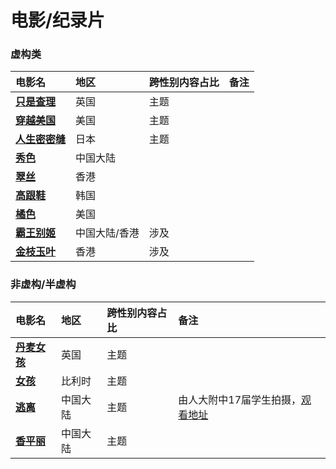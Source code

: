 # 电影/纪录片

### 虚构类

| 电影名 | 地区 | 跨性别内容占比 | 备注 |
| :--- | :--- | :--- | :--- |
| [**只是查理**](https://movie.douban.com/subject/26782432/) | 英国 | 主题 |  |
| [**穿越美国**](https://movie.douban.com/subject/1440742/) | 美国 | 主题 |  |
| [**人生密密缝**](https://movie.douban.com/subject/26754513/) | 日本 | 主题 |  |
| [**秀色**](https://movie.douban.com/subject/1958701/) | 中国大陆 |  |  |
| [**翠丝**](https://movie.douban.com/subject/27601006/) | 香港 |  |  |
| [**高跟鞋**](https://movie.douban.com/subject/21937449/) | 韩国 |  |  |
| [**橘色**](https://movie.douban.com/subject/26275494/) | 美国 |  |  |
| [**霸王别姬**](https://movie.douban.com/subject/1291546/) | 中国大陆/香港 | 涉及 |  |
| [**金枝玉叶**](https://movie.douban.com/subject/1303376/) | 香港 | 涉及 |  |



### 非虚构/半虚构

| 电影名 | 地区 | 跨性别内容占比 | 备注 |
| :--- | :--- | :--- | :--- |
| [**丹麦女孩**](https://movie.douban.com/subject/3071604/) | 英国 | 主题 |  |
| [**女孩**](https://movie.douban.com/subject/30194769/) | 比利时 | 主题 |  |
| [**逃离**](https://movie.douban.com/subject/27121153/) | 中国大陆 | 主题 | 由人大附中17届学生拍摄，[观看地址](https://www.bilibili.com/video/av13741228) |
| [**香平丽**](https://movie.douban.com/subject/3993255/) | 中国大陆 | 主题 |  |



